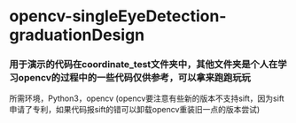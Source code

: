 # opencv-singleEyeDetection-graduationDesign
### 用于演示的代码在coordinate_test文件夹中，其他文件夹是个人在学习opencv的过程中的一些代码仅供参考，可以拿来跑跑玩玩
所需环境，Python3，opencv (opencv要注意有些新的版本不支持sift，因为sift申请了专利，如果代码报sift的错可以卸载opencv重装旧一点的版本尝试) <br/>
